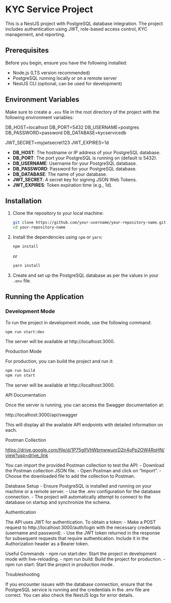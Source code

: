 # KYC Service Project

This is a NestJS project with PostgreSQL database integration. The project includes authentication using JWT, role-based access control, KYC management, and reporting.

## Prerequisites

Before you begin, ensure you have the following installed:

- Node.js (LTS version recommended)
- PostgreSQL running locally or on a remote server
- NestJS CLI (optional, can be used for development)

## Environment Variables

Make sure to create a `.env` file in the root directory of the project with the following environment variables:

DB_HOST=localhost
DB_PORT=5432
DB_USERNAME=postgres
DB_PASSWORD=password
DB_DATABASE=kycservicedb

JWT_SECRET=myjwtsecret123
JWT_EXPIRES=1d

- **DB_HOST**: The hostname or IP address of your PostgreSQL database.
- **DB_PORT**: The port your PostgreSQL is running on (default is 5432).
- **DB_USERNAME**: Username for your PostgreSQL database.
- **DB_PASSWORD**: Password for your PostgreSQL database.
- **DB_DATABASE**: The name of your database.
- **JWT_SECRET**: A secret key for signing JSON Web Tokens.
- **JWT_EXPIRES**: Token expiration time (e.g., 1d).

## Installation

1. Clone the repository to your local machine:

    ```bash
    git clone https://github.com/your-username/your-repository-name.git
    cd your-repository-name
    ```

2. Install the dependencies using `npm` or `yarn`:

    ```bash
    npm install
    ```

    or

    ```bash
    yarn install
    ```

3. Create and set up the PostgreSQL database as per the values in your `.env` file.

## Running the Application

### Development Mode

To run the project in development mode, use the following command:

```bash
npm run start:dev
 ```

The server will be available at http://localhost:3000.

Production Mode

For production, you can build the project and run it:

```bash
npm run build
npm run start
 ```

The server will be available at http://localhost:3000.

API Documentation

Once the server is running, you can access the Swagger documentation at:

http://localhost:3000/api/swagger

This will display all the available API endpoints with detailed information on each.

Postman Collection

https://drive.google.com/file/d/1P75gIfVhWbmwwunrD2ir4oPp2OW4RoHN/view?usp=drive_link

You can import the provided Postman collection to test the API:
	- Download the Postman collection JSON file.
	- Open Postman and click on “Import”.
	- Choose the downloaded file to add the collection to Postman.

Database Setup
	- Ensure PostgreSQL is installed and running on your machine or a remote server.
	- Use the .env configuration for the database connection.
	- The project will automatically attempt to connect to the database on startup and synchronize the schema.

Authentication

The API uses JWT for authentication. To obtain a token:
	- Make a POST request to http://localhost:3000/auth/login with the necessary credentials (username and password).
	- Use the JWT token returned in the response for subsequent requests that require authentication. Include it in the Authorization header as a Bearer token.

Useful Commands
	- npm run start:dev: Start the project in development mode with live-reloading.
	- npm run build: Build the project for production.
	- npm run start: Start the project in production mode.

Troubleshooting

If you encounter issues with the database connection, ensure that the PostgreSQL service is running and the credentials in the .env file are correct. You can also check the NestJS logs for error details.